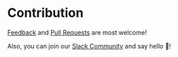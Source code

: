 # Contribution

[Feedback][feedback] and [Pull Requests][pr] are most welcome!

Also, you can join our [Slack Community][invite] and say hello 👋️! 

[feedback]: https://github.com/typesense/typesense-dart/issues/new/choose
[pr]: https://github.com/typesense/typesense-dart/pulls
[invite]: https://join.slack.com/t/typesense-community/shared_invite/zt-mx4nbsbn-AuOL89O7iBtvkz136egSJg